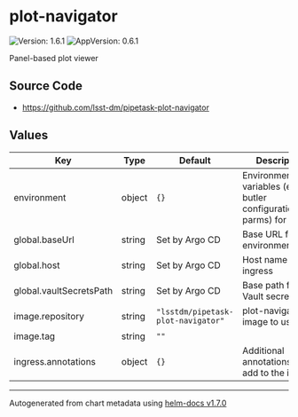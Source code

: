 # plot-navigator

![Version: 1.6.1](https://img.shields.io/badge/Version-1.6.1-informational?style=flat-square) ![AppVersion: 0.6.1](https://img.shields.io/badge/AppVersion-0.6.1-informational?style=flat-square)

Panel-based plot viewer

## Source Code

* <https://github.com/lsst-dm/pipetask-plot-navigator>

## Values

| Key | Type | Default | Description |
|-----|------|---------|-------------|
| environment | object | `{}` | Environment variables (e.g. butler configuration/auth parms) for panel |
| global.baseUrl | string | Set by Argo CD | Base URL for the environment |
| global.host | string | Set by Argo CD | Host name for ingress |
| global.vaultSecretsPath | string | Set by Argo CD | Base path for Vault secrets |
| image.repository | string | `"lsstdm/pipetask-plot-navigator"` | plot-navigator image to use |
| image.tag | string | `""` |  |
| ingress.annotations | object | `{}` | Additional annotations to add to the ingress |

----------------------------------------------
Autogenerated from chart metadata using [helm-docs v1.7.0](https://github.com/norwoodj/helm-docs/releases/v1.7.0)
